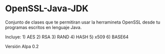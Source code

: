 # OpenSSL-Java-JDK

Conjunto de clases que te permitiran usar la herramineta OpenSSL desde tu programas escritos en lenguaje Java. 

Incluye:
        1) AES
        2) RSA
        3) RAND
        4) HASH
        5) x509
        6) BASE64
        
Versión Alpa 0.2
